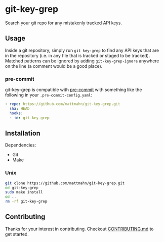 # git-key-grep

Search your git repo for any mistakenly tracked API keys.


## Usage

Inside a git repository, simply run `git key-grep` to find any API keys that
are in the repository (i.e. in any file that is tracked or staged to be
tracked). Matched patterns can be ignored by adding `git-key-grep-ignore`
anywhere on the line (a comment would be a good place).

### pre-commit

git-key-grep is compatible with [pre-commit][] with something like the
following in your `.pre-commit-config.yaml`:
```yaml
- repo: https://github.com/mattmahn/git-key-grep.git
  sha: HEAD
  hooks:
  - id: git-key-grep
```


## Installation

Dependencies:
- Git
- Make

### Unix

```sh
git clone https://github.com/mattmahn/git-key-grep.git
cd git-key-grep
sudo make install
cd ..
rm -rf git-key-grep
```


## Contributing

Thanks for your interest in contributing. Checkout
[CONTRIBUTING.md](./CONTRIBUTING.md) to get started.


[pre-commit]: http://pre-commit.com
